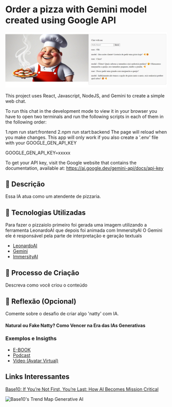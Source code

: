 # Order a pizza with Gemini model created using Google API

<p align="center">
<img 
    src="./src/assets/print1.png"
/>
</p>

This project uses React, Javascript, NodeJS, and Gemini to create a simple web chat.

To run this chat in the development mode to view it in your browser you have to open two terminals and run the following scripts in each of them in the following order:

1.npm run start:frontend
2.npm run start:backend
The page will reload when you make changes. This app will only work if you also create a '.env' file with your GOOGLE_GEN_API_KEY

GOOGLE_GEN_API_KEY=xxxxx

To get your API key, visit the Google website that contains the documentation, available at: https://ai.google.dev/gemini-api/docs/api-key

## 📒 Descrição

Essa IA atua como um atendente de pizzaria.

## 🤖 Tecnologias Utilizadas

Para fazer o pizzaiolo primeiro foi gerada uma imagem utilizando a ferramenta LeonardoAI que depois foi animada com ImmersityAI
O Gemini ele é responsável pela parte de interpretação e geração textuals

- [LeonardoAI](https://leonardo.ai/)
- [Gemini](https://ai.google.dev/gemini-api/)
- [ImmersityAI](https://app.immersity.ai/)

## 🧐 Processo de Criação

Descreva como você criou o conteúdo

## 💭 Reflexão (Opcional)

Comente sobre o desafio de criar algo 'natty' com IA.

#### Natural ou Fake Natty? Como Vencer na Era das IAs Generativas

### Exemplos e Insigths

- [E-BOOK](/exemplos/E-BOOK.md)
- [Podcast](/exemplos/PODCAST.md)
- [Vídeo (Avatar Virtual)](/exemplos/VIDEO.md)

## Links Interessantes

[Base10: If You’re Not First, You’re Last: How AI Becomes Mission Critical](https://base10.vc/post/generative-ai-mission-critical/)

![Base10's Trend Map Generative AI](https://github.com/digitalinnovationone/lab-natty-or-not/assets/730492/f4df26e8-f8f7-4419-8252-c69d73ea930c)
